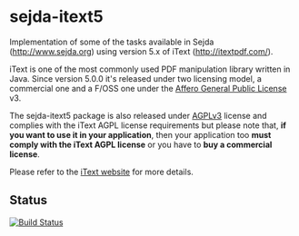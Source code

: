 sejda-itext5
============
Implementation of some of the tasks available in Sejda (http://www.sejda.org) using version 5.x of iText (http://itextpdf.com/).

iText is one of the most commonly used PDF manipulation library written in Java. Since version 5.0.0 it's released under two licensing model, a commercial one and a F/OSS one under the [Affero General Public License] v3. 

The sejda-itext5 package is also released under [AGPLv3] license and complies with the iText AGPL license requirements but please note that, **if you want to use it in your application**, then your application too **must comply with the iText AGPL license** or you have to **buy a commercial license**. 

Please refer to the [iText website] for more details. 

Status
----
[![Build Status](https://travis-ci.org/torakiki/sejda-itext5.png)](https://travis-ci.org/torakiki/sejda-itext5)

  [Affero General Public License]: http://itextpdf.com/agpl
  [iText website]: http://itextpdf.com 
  [AGPLv3]: http://www.gnu.org/licenses/agpl-3.0.html